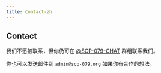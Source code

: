 ```yaml
---
title: Contact-zh
---
```


## Contact

我们不愿被联系，但你仍可在 [\@SCP-079-CHAT](https://t.me/SCP_079_CHAT) 群组联系我们。

你也可以发送邮件到 `admin@scp-079.org` 如果你有合作的想法。

<audio src="/audio/page/contact.ogg" autoplay></audio>
